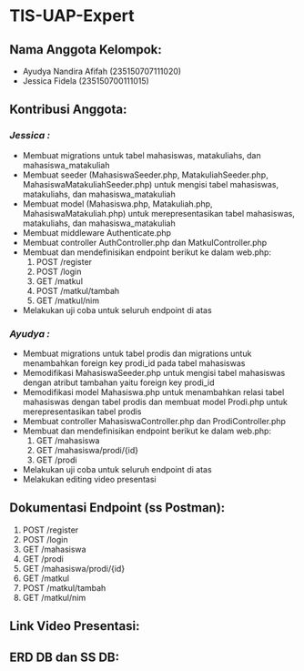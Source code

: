 # **TIS-UAP-Expert**

## **Nama Anggota Kelompok:**
- Ayudya Nandira Afifah (235150707111020)
- Jessica Fidela (235150700111015)

## **Kontribusi Anggota:**
### _**Jessica :**_
- Membuat migrations untuk tabel mahasiswas, matakuliahs, dan mahasiswa_matakuliah
- Membuat seeder (MahasiswaSeeder.php, MatakuliahSeeder.php, MahasiswaMatakuliahSeeder.php) untuk mengisi tabel mahasiswas, matakuliahs, dan mahasiswa_matakuliah
- Membuat model (Mahasiswa.php, Matakuliah.php, MahasiswaMatakuliah.php) untuk merepresentasikan tabel mahasiswas, matakuliahs, dan mahasiswa_matakuliah
- Membuat middleware Authenticate.php
- Membuat controller AuthController.php dan MatkulController.php
- Membuat dan mendefinisikan endpoint berikut ke dalam web.php:
  1. POST /register
  2. POST /login
  3. GET /matkul
  4. POST /matkul/tambah
  5. GET /matkul/nim
- Melakukan uji coba untuk seluruh endpoint di atas

### _**Ayudya :**_
- Membuat migrations untuk tabel prodis dan migrations untuk menambahkan foreign key prodi_id pada tabel mahasiswas
- Memodifikasi MahasiswaSeeder.php untuk mengisi tabel mahasiswas dengan atribut tambahan yaitu foreign key prodi_id
- Memodifikasi model Mahasiswa.php untuk menambahkan relasi tabel mahasiswas dengan tabel prodis dan membuat model Prodi.php untuk merepresentasikan tabel prodis
- Membuat controller MahasiswaController.php dan ProdiController.php
- Membuat dan mendefinisikan endpoint berikut ke dalam web.php:
  1. GET /mahasiswa
  2. GET /mahasiswa/prodi/{id}
  3. GET /prodi
- Melakukan uji coba untuk seluruh endpoint di atas
- Melakukan editing video presentasi

## **Dokumentasi Endpoint (ss Postman):**
1. POST /register
2. POST /login
3. GET /mahasiswa
4. GET /prodi
5. GET /mahasiswa/prodi/{id}
6. GET /matkul
7. POST /matkul/tambah
8. GET /matkul/nim

## **Link Video Presentasi:**

## **ERD DB dan SS DB:**
